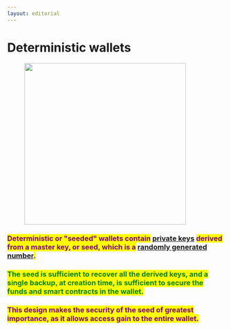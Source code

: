 ```yaml
---
layout: editorial
---
```


# Deterministic wallets

<figure><img src="../../../../../../../../.gitbook/assets/pexels-btgl-♡-6558130.jpg" alt="" width="375"><figcaption></figcaption></figure>

### <mark style="color:purple;">Deterministic or "seeded" wallets contain</mark> [private keys](../ethereum-private-key.md) <mark style="color:purple;">derived from a master key, or seed, which is a</mark> [randomly generated number](../../../../cryptography/cryptography-is-a-right/pseudo-random-functions.md)<mark style="color:purple;">.</mark>

### <mark style="color:green;">The seed is sufficient to recover all the derived keys, and a single backup, at creation time, is sufficient to secure the funds and smart contracts in the wallet.</mark>&#x20;

### <mark style="color:purple;">This design makes the security of the seed of greatest importance, as it allows access gain to the entire wallet.</mark>&#x20;
